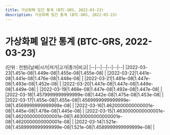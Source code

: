 ```yaml
---
title: 가상화폐 일간 통계 (BTC-GRS, 2022-03-23)
description: 가상화폐 일간 통계 (BTC-GRS, 2022-03-23)
---
```


가상화폐 일간 통계 (BTC-GRS, 2022-03-23)
===

(단위 : 천원)|날짜|시가|저가|고가|종가|비고|
|--|--|--|--|--|--|
|2022-03-23|1.451e-08|1.449e-08|1.455e-08|1.455e-08|    |
|2022-03-22|1.441e-08|1.441e-08|1.476e-08|1.448e-08|    |
|2022-03-21|1.481e-08|1.447e-08|1.493e-08|1.452e-08|    |
|2022-03-20|1.447e-08|1.447e-08|1.449e-08|1.449e-08|    |
|2022-03-19|1.468e-08|1.447e-08|1.492e-08|1.447e-08|    |
|2022-03-18|1.4579999999999999e-08|1.442e-08|1.475e-08|1.453e-08|    |
|2022-03-17|1.455e-08|1.455e-08|1.4569999999999999e-08|1.4569999999999999e-08|    |
|2022-03-16|1.4620000000000001e-08|1.445e-08|1.478e-08|1.445e-08|    |
|2022-03-15|1.4630000000000001e-08|1.4620000000000001e-08|1.4630000000000001e-08|1.4620000000000001e-08|    |
|2022-03-14|1.521e-08|1.4589999999999999e-08|1.521e-08|1.4589999999999999e-08|    |
